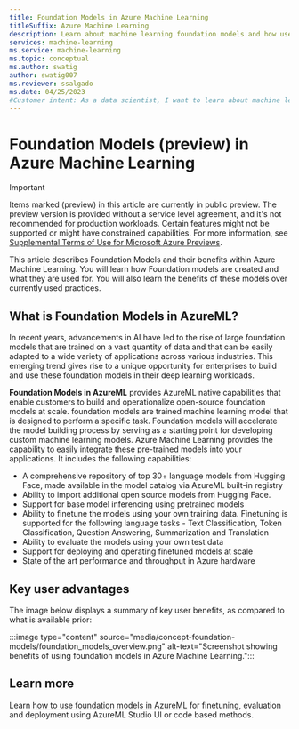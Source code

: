 ```yaml
---
title: Foundation Models in Azure Machine Learning
titleSuffix: Azure Machine Learning
description: Learn about machine learning foundation models and how use them at scale in Azure.
services: machine-learning
ms.service: machine-learning
ms.topic: conceptual
ms.author: swatig
author: swatig007
ms.reviewer: ssalgado
ms.date: 04/25/2023
#Customer intent: As a data scientist, I want to learn about machine learning foundation models and how to integrate popular models into azure machine learning.
---
```


# Foundation Models (preview) in Azure Machine Learning

> [!IMPORTANT]
> Items marked (preview) in this article are currently in public preview.
> The preview version is provided without a service level agreement, and it's not recommended for production workloads. Certain features might not be supported or might have constrained capabilities.
> For more information, see [Supplemental Terms of Use for Microsoft Azure Previews](https://azure.microsoft.com/support/legal/preview-supplemental-terms/).

This article describes Foundation Models and their benefits within Azure Machine Learning. You will learn how Foundation models are created and what they are used for. You will also learn the benefits of these models over currently used practices. 

## What is Foundation Models in AzureML?

In recent years, advancements in AI have led to the rise of large foundation models that are trained on a vast quantity of data and that can be easily adapted to a wide variety of applications across various industries. This emerging trend gives rise to a unique opportunity for enterprises to build and use these foundation models in their deep learning workloads.

**Foundation Models in AzureML** provides AzureML native capabilities that enable customers to build and operationalize open-source foundation models at scale. foundation models are trained machine learning model that is designed to perform a specific task. Foundation models will accelerate the model building process by serving as a starting point for developing custom machine learning models. Azure Machine Learning provides the capability to easily integrate these pre-trained models into your applications. It includes the following capabilities:

* A comprehensive repository of top 30+ language models from Hugging Face, made available in the model catalog via AzureML built-in registry
* Ability to import additional open source models from Hugging Face.
* Support for base model inferencing using pretrained models
* Ability to finetune the models using your own training data. Finetuning is supported for the following language tasks - Text Classification, Token Classification, Question Answering, Summarization and Translation
* Ability to evaluate the models using your own test data
* Support for deploying and operating finetuned models at scale
* State of the art performance and throughput in Azure hardware

## Key user advantages

The image below displays a summary of key user benefits, as compared to what is available prior:

:::image type="content" source="media/concept-foundation-models/foundation_models_overview.png" alt-text="Screenshot showing benefits of using foundation models in Azure Machine Learning.":::

## Learn more

Learn [how to use foundation models in AzureML](./how-to-use-foundation-models.md) for finetuning, evaluation and deployment using AzureML Studio UI or code based methods.
